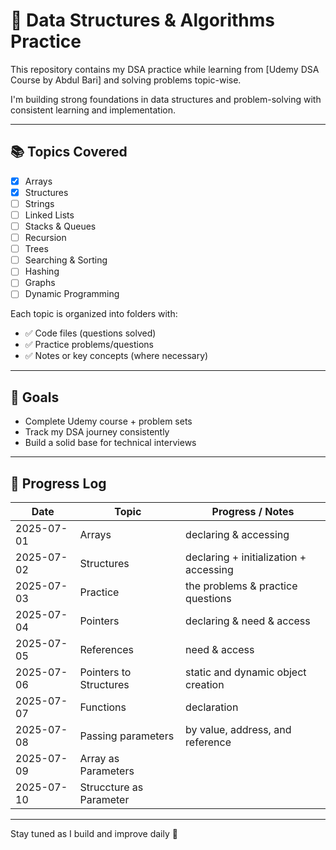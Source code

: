 # 🧠 Data Structures & Algorithms Practice

This repository contains my DSA practice while learning from [Udemy DSA Course by Abdul Bari] and solving problems topic-wise.

I'm building strong foundations in data structures and problem-solving with consistent learning and implementation.

---

## 📚 Topics Covered

- [x] Arrays
- [x] Structures
- [ ] Strings
- [ ] Linked Lists
- [ ] Stacks & Queues
- [ ] Recursion
- [ ] Trees
- [ ] Searching & Sorting
- [ ] Hashing
- [ ] Graphs
- [ ] Dynamic Programming

Each topic is organized into folders with:
- ✅ Code files (questions solved)
- ✅ Practice problems/questions
- ✅ Notes or key concepts (where necessary)

---

## 🎯 Goals

- Complete Udemy course + problem sets
- Track my DSA journey consistently
- Build a solid base for technical interviews

---

## 📌 Progress Log

| Date       | Topic                    | Progress / Notes                            |
|------------|--------------------------|---------------------------------------------|
| 2025-07-01 | Arrays                   | declaring & accessing                       |
| 2025-07-02 | Structures               | declaring + initialization + accessing      |
| 2025-07-03 | Practice                 | the problems & practice questions           |
| 2025-07-04 | Pointers                 | declaring & need & access                   |
| 2025-07-05 | References               | need & access                               |
| 2025-07-06 | Pointers to Structures   | static and dynamic object creation          |
| 2025-07-07 | Functions                | declaration                                 |
| 2025-07-08 | Passing parameters       | by value, address, and reference            |
| 2025-07-09 | Array as Parameters      |                                             |
| 2025-07-10 | Struccture as Parameter  |                                             |

---

Stay tuned as I build and improve daily 🚀
